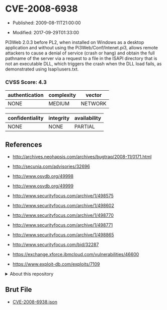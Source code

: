 # CVE-2008-6938

- Published: 2009-08-11T21:00:00

- Modified: 2017-09-29T01:33:00

Pi3Web 2.0.3 before PL2, when installed on Windows as a desktop application and without using the Pi3Web/Conf/Intenet.pi3, allows remote attackers to cause a denial of service (crash or hang) and obtain the full pathname of the server via a request to a file in the ISAPI directory that is not an executable DLL, which triggers the crash when the DLL load fails, as demonstrated using Isapi\users.txt.

### CVSS Score: **4.3**

| authentication | complexity | vector |
| --- | --- | --- |
| NONE | MEDIUM | NETWORK |

| confidentiality | integrity | availability |
| --- | --- | --- |
| NONE | NONE | PARTIAL |

## References

* http://archives.neohapsis.com/archives/bugtraq/2008-11/0171.html

* http://secunia.com/advisories/32696

* http://www.osvdb.org/49998

* http://www.osvdb.org/49999

* http://www.securityfocus.com/archive/1/498575

* http://www.securityfocus.com/archive/1/498602

* http://www.securityfocus.com/archive/1/498770

* http://www.securityfocus.com/archive/1/498771

* http://www.securityfocus.com/archive/1/498865

* http://www.securityfocus.com/bid/32287

* https://exchange.xforce.ibmcloud.com/vulnerabilities/46600

* https://www.exploit-db.com/exploits/7109

<details>
<summary>About this repository</summary> 

  This repository is part of the project [Live Hack CVE](https://github.com/Live-Hack-CVE). Main website can be found [www.live-hack.org](https://www.live-hack.org) 
  
  Made by [Sn0wAlice](https://github.com/Sn0wAlice) for the people that care about security and need to have a feed of the latest CVEs. Hope you enjoy it, don't forget to star the repo and follow me on [Twitter](https://twitter.com/Sn0wAlice) and [Github](https://github.com/Sn0wAlice). And that is my [personnal website](https://www.alice-snow.me/)

  - [Home Page](https://github.com/Live-Hack-CVE)
  - [Framework](https://github.com/Live-Hack-CVE/cve-framework)
  - [CVE database](https://github.com/Live-Hack-CVE/full_database)
  - [Changelog](https://github.com/Live-Hack-CVE/Changelog)
</details>

## Brut File

* [CVE-2008-6938.json](https://raw.githubusercontent.com/Live-Hack-CVE/full_database/main/cves/2008/CVE-2008-6938.json)


